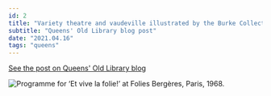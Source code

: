 ```yaml
---
id: 2
title: "Variety theatre and vaudeville illustrated by the Burke Collection"
subtitle: "Queens' Old Library blog post"
date: "2021.04.16"
tags: "queens"
---
```


[See the post on Queens' Old Library blog](https://queenslib.wordpress.com/2021/04/16/variety-theatre-and-vaudeville-illustrated-by-the-burke-collection/)

![Programme for ‘Et vive la folie!’ at Folies Bergères, Paris, 1968.](https://queenslib.files.wordpress.com/2021/04/et-vive-la-folie-002-3.jpg?w=1400&h=)
